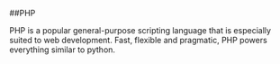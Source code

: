 ##PHP

PHP is a popular general-purpose scripting language that is especially suited to web development. Fast, flexible and pragmatic, PHP powers everything similar to python.